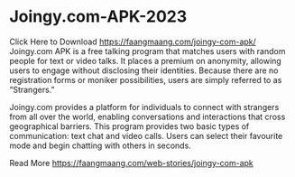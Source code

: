 # Joingy.com-APK-2023

Click Here to Download https://faangmaang.com/joingy-com-apk/
Joingy.com APK is a free talking program that matches users with random people for text or video talks. It places a premium on anonymity, allowing users to engage without disclosing their identities. Because there are no registration forms or moniker possibilities, users are simply referred to as “Strangers.”

Joingy.com provides a platform for individuals to connect with strangers from all over the world, enabling conversations and interactions that cross geographical barriers. This program provides two basic types of communication: text chat and video calls. Users can select their favourite mode and begin chatting with others in seconds.

Read More https://faangmaang.com/web-stories/joingy-com-apk

